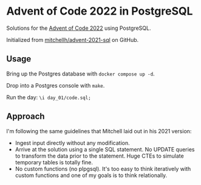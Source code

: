 # Advent of Code 2022 in PostgreSQL

Solutions for the [Advent of Code 2022](https://adventofcode.com/2022) using
PostgreSQL.

Initialized from [mitchellh/advent-2021-sql](https://github.com/mitchellh/advent-2021-sql)
on GitHub.

## Usage

Bring up the Postgres database with `docker compose up -d`.

Drop into a Postgres console with `make`.

Run the day: `\i day_01/code.sql;`

## Approach

I'm following the same guidelines that Mitchell laid out in his 2021 version:

- Ingest input directly without any modification.
- Arrive at the solution using a single SQL statement. No UPDATE queries to transform the data prior to the statement. Huge CTEs to simulate temporary tables is totally fine.
- No custom functions (no plpgsql). It's too easy to think iteratively with custom functions and one of my goals is to think relationally.
